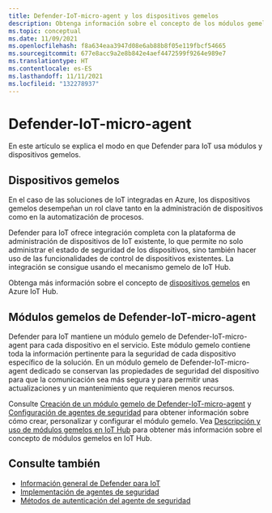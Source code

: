 ```yaml
---
title: Defender-IoT-micro-agent y los dispositivos gemelos
description: Obtenga información sobre el concepto de los módulos gemelos de Defender-IoT-micro-agent y cómo se usan en Defender para IoT.
ms.topic: conceptual
ms.date: 11/09/2021
ms.openlocfilehash: f8a634eaa3947d08e6ab88b8f05e119fbcf54665
ms.sourcegitcommit: 677e8acc9a2e8b842e4aef4472599f9264e989e7
ms.translationtype: HT
ms.contentlocale: es-ES
ms.lasthandoff: 11/11/2021
ms.locfileid: "132278937"
---
```

# <a name="defender-iot-micro-agent"></a>Defender-IoT-micro-agent

En este artículo se explica el modo en que Defender para IoT usa módulos y dispositivos gemelos.

## <a name="device-twins"></a>Dispositivos gemelos

En el caso de las soluciones de IoT integradas en Azure, los dispositivos gemelos desempeñan un rol clave tanto en la administración de dispositivos como en la automatización de procesos.

Defender para IoT ofrece integración completa con la plataforma de administración de dispositivos de IoT existente, lo que permite no solo administrar el estado de seguridad de los dispositivos, sino también hacer uso de las funcionalidades de control de dispositivos existentes. La integración se consigue usando el mecanismo gemelo de IoT Hub.

Obtenga más información sobre el concepto de [dispositivos gemelos](../../iot-hub/iot-hub-devguide-device-twins.md#device-twins) en Azure IoT Hub.

## <a name="defender-iot-micro-agent-twins"></a>Módulos gemelos de Defender-IoT-micro-agent

Defender para IoT mantiene un módulo gemelo de Defender-IoT-micro-agent para cada dispositivo en el servicio.
Este módulo gemelo contiene toda la información pertinente para la seguridad de cada dispositivo específico de la solución.
En un módulo gemelo de Defender-IoT-micro-agent dedicado se conservan las propiedades de seguridad del dispositivo para que la comunicación sea más segura y para permitir unas actualizaciones y un mantenimiento que requieren menos recursos.

Consulte [Creación de un módulo gemelo de Defender-IoT-micro-agent](quickstart-create-security-twin.md) y [Configuración de agentes de seguridad](how-to-agent-configuration.md) para obtener información sobre cómo crear, personalizar y configurar el módulo gemelo. Vea [Descripción y uso de módulos gemelos en IoT Hub](../../iot-hub/iot-hub-devguide-module-twins.md) para obtener más información sobre el concepto de módulos gemelos en IoT Hub.

## <a name="see-also"></a>Consulte también

- [Información general de Defender para IoT](overview.md)
- [Implementación de agentes de seguridad](how-to-deploy-agent.md)
- [Métodos de autenticación del agente de seguridad](concept-security-agent-authentication-methods.md)
